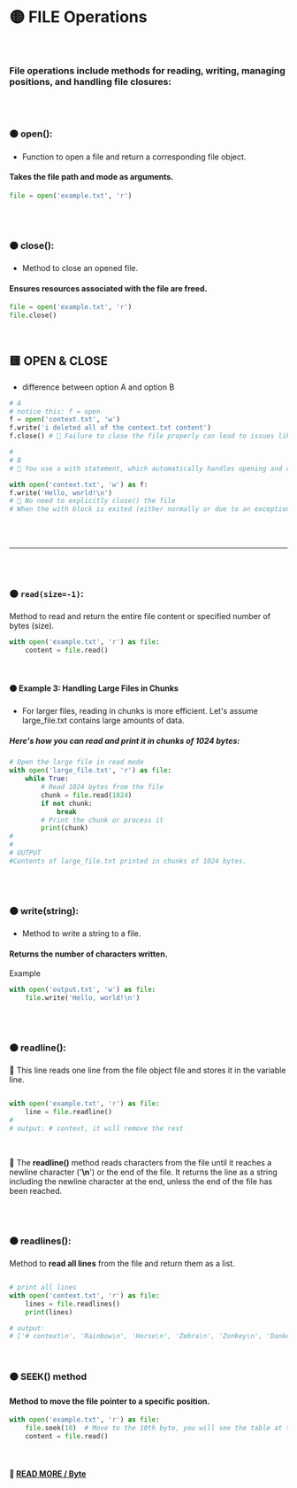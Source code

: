 # 🟡 FILE Operations

<br>

### File operations include methods for reading, writing, managing positions, and handling file closures:


<br>
<br>

### 🟠 open():

- Function to open a file and return a corresponding file object.

#### Takes the file path and mode as arguments.


```python
file = open('example.txt', 'r')
```

<br>
<br>

### 🟠  close():

- Method to close an opened file.

#### Ensures resources associated with the file are freed.


```python
file = open('example.txt', 'r')
file.close()

```

<br>



## 🟨 OPEN & CLOSE

- difference between option A and option B

```python
# A
# notice this: f = open
f = open('context.txt', 'w')
f.write('i deleted all of the context.txt content')
f.close() # 🔴 Failure to close the file properly can lead to issues like resource leaks or data not being fully written to the file in certain circumstances.

#
# B
# 🔴 You use a with statement, which automatically handles opening and closing the file.

with open('context.txt', 'w') as f:
f.write('Hello, world!\n')
# 🔴 No need to explicitly close() the file
# When the with block is exited (either normally or due to an exception), Python ensures that the file is properly closed.

```

<br>
<br>

---


<br>
<br>

### 🟠  `read(size=-1)`:

Method to read and return the entire file content or specified number of bytes (size).


```python
with open('example.txt', 'r') as file:
    content = file.read()
```
<br>

#### 🟤 Example 3: Handling Large Files in Chunks

- For larger files, reading in chunks is more efficient. Let's assume large_file.txt contains large amounts of data.

##### Here's how you can read and print it in chunks of 1024 bytes:

```python
# Open the large file in read mode
with open('large_file.txt', 'r') as file:
    while True:
        # Read 1024 bytes from the file
        chunk = file.read(1024)
        if not chunk:
            break
        # Print the chunk or process it
        print(chunk)
#
#
# OUTPUT
#Contents of large_file.txt printed in chunks of 1024 bytes.

```

<br>
<br>

### 🟠  write(string):

- Method to write a string to a file.


#### Returns the number of characters written.

Example

```python
with open('output.txt', 'w') as file:
    file.write('Hello, world!\n')

```

<br>
<br>

### 🟠 readline():

🔸 This line reads one line from the file object file and stores it in the variable line.

```python

with open('example.txt', 'r') as file:
    line = file.readline()
#
# output: # context, it will remove the rest

```
<br>

🔸 The **readline()** method reads characters from the file until it reaches a newline character ('**\n**') or the end of the file. It returns the line as a string including the newline character at the end, unless the end of the file has been reached.


<br>
<br>

### 🟠 readlines():

Method to **read all lines** from the file and return them as a list.

```python

# print all lines
with open('context.txt', 'r') as file:
    lines = file.readlines()
    print(lines)

# output:
# ['# context\n', 'Rainbow\n', 'Horse\n', 'Zebra\n', 'Zonkey\n', 'Donkey']
```

<br>

### 🟠  SEEK() method

#### Method to move the file pointer to a specific position.

```python
with open('example.txt', 'r') as file:
    file.seek(10)  # Move to the 10th byte, you will see the table at the bottom
    content = file.read()
```

<br>

#### 👾 [READ MORE / Byte](./z_2_R-A-W-X_FILE-mods__BYTE.md)

<br>
<br>


